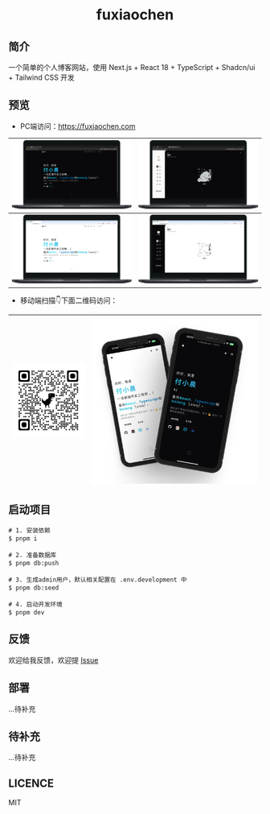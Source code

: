 # <div align="center">fuxiaochen</div>

## 简介

一个简单的个人博客网站，使用 Next.js + React 18 + TypeScript + Shadcn/ui + Tailwind CSS 开发

## 预览

- PC端访问：https://fuxiaochen.com

| <img src="./public/images/pc-home-dark.png" alt="pc-home-dark" /> | <img src="./public/images/pc-admin-dark.png" alt="pc-admin-dark" /> |
| ------------- | ------------- |
| <img src="./public/images/pc-home.png" alt="pc-home" /> | <img src="./public/images/pc-admin.png" alt="ppc-admin" /> |

- 移动端扫描👇下面二维码访问：

| <img src="./public/images/qrcode_fuxiaochen.com.png" alt="qrcode_fuxiaochen.com" /> | <img src="./public/images/mobile-showcase.webp" alt="mobile-showcase" /> |
| ------------- | ------------- |

## 启动项目

```shell
# 1. 安装依赖
$ pnpm i

# 2. 准备数据库
$ pnpm db:push

# 3. 生成admin用户，默认相关配置在 .env.development 中
$ pnpm db:seed

# 4. 启动开发环境
$ pnpm dev
```

## 反馈

欢迎给我反馈，欢迎提 [Issue](https://github.com/aifuxi/fuxiaochen/issues)

## 部署

...待补充

## 待补充

...待补充

## LICENCE

MIT
